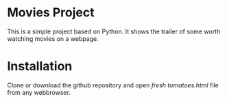 # Movies Project

This is a simple project based on Python. It shows the trailer of some worth watching movies on a webpage.

# Installation

Clone or download the github repository and open _fresh tomatoes.html_ file from any webbrowser.

